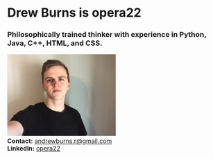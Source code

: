 # Drew Burns is opera22
### Philosophically trained thinker with experience in Python, Java, C++, HTML, and CSS.

![portrait picture](githubpfp1.png)  
**Contact:** andrewburns.r@gmail.com  
**LinkedIn:** [opera22](http://www.linkedin.com/in/opera22)


<!--
**opera22/opera22** is a ✨ _special_ ✨ repository because its `README.md` (this file) appears on your GitHub profile.

Here are some ideas to get you started:

- 🔭 I’m currently working on ...
- 🌱 I’m currently learning ...
- 👯 I’m looking to collaborate on ...
- 🤔 I’m looking for help with ...
- 💬 Ask me about ...
- 📫 How to reach me: ...
- 😄 Pronouns: ...
- ⚡ Fun fact: ...
-->
